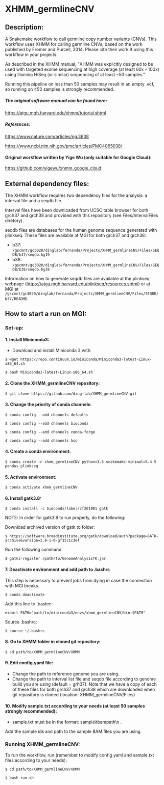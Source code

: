 # XHMM_germlineCNV

## Description:
A Snakemake workflow to call germline copy number variants (CNVs).
This workflow uses XHMM for calling germline CNVs, based on the work published by Fromer and Purcell, 2014.
Please cite their work if using this workflow in your projects.

As described in the XHMM manual, "XHMM was explicitly designed to be used with targeted exome sequencing at high coverage (at least 60x - 100x) using Illumina HiSeq (or similar) sequencing of at least ~50 samples."

Running this pipeline on less than 50 samples may result in an empty .vcf, so running on ≥50 samples is strongly recommended. 

##### The original software manual can be found here:
https://atgu.mgh.harvard.edu/xhmm/tutorial.shtml

##### References:
https://www.nature.com/articles/ng.3638

https://www.ncbi.nlm.nih.gov/pmc/articles/PMC4065038/

#### Original workflow written by Yige Wu (only suitable for Google Cloud):
https://github.com/yigewu/xhmm_google_cloud

## External dependency files:

The XHMM workflow requires two dependency files for the analysis: a interval file and a seqdb file.

Interval files have been downloaded from UCSC table browser for both grch37 and grch38 and provided with this repository (see Files/IntervalFiles diretory).

seqdb files are databases for the human genome sequence generated with plinkseq.
These files are available at MGI for both grch37 and grch38:
- b37: `/gscmnt/gc3020/dinglab/fernanda/Projects/XHMM_germlineCNV/Files/SEQDB/b37/seqdb.hg19`
- b38: `/gscmnt/gc3020/dinglab/fernanda/Projects/XHMM_germlineCNV/Files/SEQDB/b38/seqdb.hg38`

Information on how to generate seqdb files are available at the plinkseq webpage (https://atgu.mgh.harvard.edu/plinkseq/resources.shtml) or at MGI at `/gscmnt/gc3020/dinglab/fernanda/Projects/XHMM_germlineCNV/Files/SEQDB/b37/README`.

## How to start a run on MGI:

### Set-up:

#### 1. Install Miniconda3:
- Download and install Miniconda 3 with:

`$ wget https://repo.continuum.io/miniconda/Miniconda3-latest-Linux-x86_64.sh`

`$ bash Miniconda3-latest-Linux-x86_64.sh`

#### 2. Clone the XHMM_germlineCNV repository: 
`$ git clone https://github.com/ding-lab/XHMM_germlineCNV.git`

#### 3. Change the priority of conda channels:

`$ conda config --add channels defaults`

`$ conda config --add channels bioconda`

`$ conda config --add channels conda-forge`

`$ conda config --add channels hcc`


#### 4. Create a conda environment: 
`$ conda create -n xhmm_germlineCNV python=3.6 snakemake-minimal=5.4.5 pandas plinkseq`

#### 5. Activate environment:
`$ conda activate xhmm_germlineCNV`

#### 6. Install gatk3.8:
`$ conda install -c bioconda/label/cf201901 gatk`

NOTE: In order for gatk3.8 to run properly, do the following:

Download archived version of gatk to folder:

`$ https://software.broadinstitute.org/gatk/download/auth?package=GATK-archive&version=3.8-1-0-gf15c1c3ef`

Run the following command:

`$ gatk3-register /path/to/GenomeAnalysisTK.jar`

#### 7. Deactivate environment and add path to .bashrc
This step is necessary to prevent jobs from dying in case the connection with MGI breaks. 
    
   `$ conda deactivate`

   Add this line to .bashrc:
   
   `export PATH="path/to/miniconda3/envs/xhmm_germlineCNV/bin:$PATH"` 

   Source .bashrc:
   
   `$ source ~/.bashrc`

#### 8. Go to XHMM folder in cloned git repository:
`$ cd path/to/XHMM_germlineCNV/XHMM`

#### 9. Edit config.yaml file:
- Change the path to reference genome you are using.
- Change the path to interval list file and seqdb file according to genome build you are using (default = grh37).
    Note that we have a copy of each of these files for both grch37 and grch38 which are downloaded when git repository is cloned (location: XHMM_germlineCNV/Files)

#### 10. Modify sample.txt according to your needs (at least 50 samples strongly recommended):
- sample.txt must be in the format: sample\tbampath\n .

Add the sample ids and path to the sample BAM files you are using.


### Running XHMM_germlineCNV:

To run the workflow, run (remember to modify config.yaml and sample.txt files according to your needs):

`$ cd path/to/XHMM_germlineCNV/XHMM`

`$ bash run.sh`
